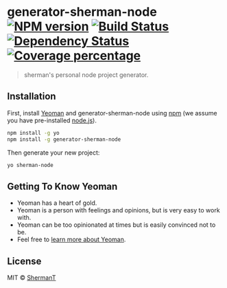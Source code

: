 # generator-sherman-node [![NPM version][npm-image]][npm-url] [![Build Status][travis-image]][travis-url] [![Dependency Status][daviddm-image]][daviddm-url] [![Coverage percentage][coveralls-image]][coveralls-url]
> sherman&#39;s personal node project generator.

## Installation

First, install [Yeoman](http://yeoman.io) and generator-sherman-node using [npm](https://www.npmjs.com/) (we assume you have pre-installed [node.js](https://nodejs.org/)).

```bash
npm install -g yo
npm install -g generator-sherman-node
```

Then generate your new project:

```bash
yo sherman-node
```

## Getting To Know Yeoman

 * Yeoman has a heart of gold.
 * Yeoman is a person with feelings and opinions, but is very easy to work with.
 * Yeoman can be too opinionated at times but is easily convinced not to be.
 * Feel free to [learn more about Yeoman](http://yeoman.io/).

## License

MIT © [ShermanT](https://share-man.com)


[npm-image]: https://badge.fury.io/js/generator-sherman-node.svg
[npm-url]: https://npmjs.org/package/generator-sherman-node
[travis-image]: https://travis-ci.com/ShermanTsang/generator-sherman-node.svg?branch=master
[travis-url]: https://travis-ci.com/ShermanTsang/generator-sherman-node
[daviddm-image]: https://david-dm.org/ShermanTsang/generator-sherman-node.svg?theme=shields.io
[daviddm-url]: https://david-dm.org/ShermanTsang/generator-sherman-node
[coveralls-image]: https://coveralls.io/repos/ShermanTsang/generator-sherman-node/badge.svg
[coveralls-url]: https://coveralls.io/r/ShermanTsang/generator-sherman-node
